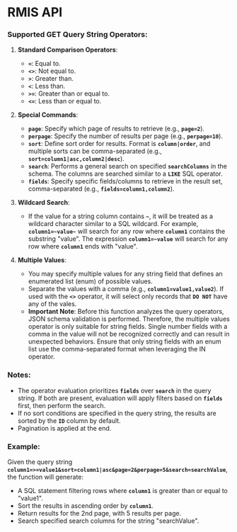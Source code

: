 # RMIS API

### **Supported GET Query String Operators:**

1. **Standard Comparison Operators**:
    - **`=`**: Equal to.
    - **`<>`**: Not equal to.
    - **`>`**: Greater than.
    - **`<`**: Less than.
    - **`>=`**: Greater than or equal to.
    - **`<=`**: Less than or equal to.
2. **Special Commands**:
    - **`page`**: Specify which page of results to retrieve (e.g., **`page=2`**).
    - **`perpage`**: Specify the number of results per page (e.g., **`perpage=10`**).
    - **`sort`**: Define sort order for results. Format is **`column|order`**, and multiple sorts can be comma-separated (e.g., **`sort=column1|asc,column2|desc`**).
    - **`search`**: Performs a general search on specified **`searchColumns`** in the schema. The columns are searched similar to a **`LIKE`** SQL operator.
    - **`fields`**: Specify specific fields/columns to retrieve in the result set, comma-separated (e.g., **`fields=column1,column2`**).
3. **Wildcard Search**:
    - If the value for a string column contains **`~`**, it will be treated as a wildcard character similar to a SQL wildcard. For example, **`column1=~value~`** will search for any row where **`column1`** contains the substring "value". The expression **`column1=~value`** will search for any row where **`column1`** ends with "value".

4. **Multiple Values**:
    - You may specify multiple values for any string field that defines an enumerated list (enum) of possible values.
    - Separate the values with a comma (e.g., **`column1=value1,value2`**). If used with the **`<>`** operator, it will select only records that **`DO NOT`** have any of the vales.
    - **Important Note**: Before this function analyzes the query operators, JSON schema validation is performed. Therefore, the multiple values operator is only suitable for string fields. Single number fields with a comma in the value will not be recognized correctly and can result in unexpected behaviors. Ensure that only string fields with an enum list use the comma-separated format when leveraging the IN operator.
<!--
5. **Date-Time Columns**:
    - For columns with a date-time format, the function will use the **`date(column)`** format in the SQL statement.
-->
### **Notes:**

- The operator evaluation prioritizes **`fields`** over **`search`** in the query string. If both are present, evaluation will apply filters based on **`fields`** first, then perform the search.
- If no sort conditions are specified in the query string, the results are sorted by the **`ID`** column by default.
- Pagination is applied at the end.

### **Example:**

Given the query string **`column1=>=value1&sort=column1|asc&page=2&perpage=5&search=searchValue`**, the function will generate:

- A SQL statement filtering rows where **`column1`** is greater than or equal to "value1".
- Sort the results in ascending order by **`column1`**.
- Return results for the 2nd page, with 5 results per page.
- Search specified search columns for the string "searchValue".
